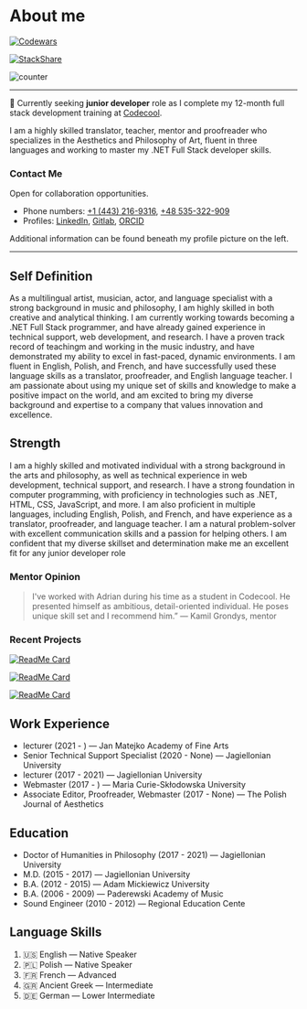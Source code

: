 # About me 

[![Codewars](https://www.codewars.com/users/abenteuerzeit/badges/small)](https://www.codewars.com/users/abenteuerzeit)

[![StackShare](http://img.shields.io/badge/tech-stack-0690fa.svg?style=flat)](https://stackshare.io/abenteuerzeit/my-stack) 

![counter](https://enb6254mo1wkgw.m.pipedream.net)

***

🔭 Currently seeking **junior developer** role as I complete my 12-month full stack development training at [Codecool](https://github.com/CodecoolGlobal).

I am a highly skilled translator, teacher, mentor and proofreader who specializes in the Aesthetics and Philosophy of Art, fluent in three languages and working to master my .NET Full Stack developer skills.

### Contact Me

Open for collaboration opportunities.

- Phone numbers: [+1 (443) 216-9316](tel:+14432169316), [+48 535-322-909](tel:+48535322900)
- Profiles: [LinkedIn](www.linkedin.com/in/abenteuerzeit/), [Gitlab](gitlab.com/abenteuerzeit), [ORCID](https://orcid.org/0000-0001-6813-7490)

Additional information can be found beneath my profile picture on the left.

***

## Self Definition

As a multilingual artist, musician, actor, and language specialist with a strong background in music and philosophy, I am highly skilled in both creative and analytical thinking. I am currently working towards becoming a .NET Full Stack programmer, and have already gained experience in technical support, web development, and research. I have a proven track record of teachingm and working in the music industry, and have demonstrated my ability to excel in fast-paced, dynamic environments. I am fluent in English, Polish, and French, and have successfully used these language skills as a translator, proofreader, and English language teacher. I am passionate about using my unique set of skills and knowledge to make a positive impact on the world, and am excited to bring my diverse background and expertise to a company that values innovation and excellence.

## Strength

I am a highly skilled and motivated individual with a strong background in the arts and philosophy, as well as technical experience in web development, technical support, and research. I have a strong foundation in computer programming, with proficiency in technologies such as .NET, HTML, CSS, JavaScript, and more. I am also proficient in multiple languages, including English, Polish, and French, and have experience as a translator, proofreader, and language teacher. I am a natural problem-solver with excellent communication skills and a passion for helping others. I am confident that my diverse skillset and determination make me an excellent fit for any junior developer role

### Mentor Opinion

> I've worked with Adrian during his time as a student in Codecool. He presented himself as ambitious, detail-oriented individual. He poses unique skill set and I recommend him.”
> — Kamil Grondys, mentor

### Recent Projects

[![ReadMe Card](https://github-readme-stats.vercel.app/api/pin/?username=abenteuerzeit&repo=autocomplete)](https://github.com/abenteuerzeit/autocomplete.git)

[![ReadMe Card](https://github-readme-stats.vercel.app/api/pin/?username=abenteuerzeit&repo=memory-game)](https://github.com/abenteuerzeit/memory-game.git)

[![ReadMe Card](https://github-readme-stats.vercel.app/api/pin/?username=abenteuerzeit&repo=ask-mate)](https://github.com/abenteuerzeit/ask-mate.git)



## Work Experience

- lecturer (2021 - ) — Jan Matejko Academy of Fine Arts 
- Senior Technical Support Specialist (2020 - None) — Jagiellonian University 
- lecturer (2017 - 2021) — Jagiellonian University 
- Webmaster (2017 - ) — Maria Curie-Skłodowska University 
- Associate Editor, Proofreader, Webmaster (2017 - None) — The Polish Journal of
Aesthetics

## Education

- Doctor of Humanities in Philosophy (2017 - 2021) — Jagiellonian University 
- M.D. (2015 - 2017) — Jagiellonian University 
- B.A. (2012 - 2015) — Adam Mickiewicz University 
- B.A. (2006 - 2009) — Paderewski Academy of Music 
- Sound Engineer (2010 - 2012) — Regional Education Cente

## Language Skills

1. &#127482;&#127480; English — Native Speaker
2. &#127477;&#127473; Polish — Native Speaker
3. &#127467;&#127479; French — Advanced
4. &#127468;&#127479; Ancient Greek — Intermediate
5. &#127465;&#127466; German — Lower Intermediate

<!--
**abenteuerzeit/abenteuerzeit** is a ✨ _special_ ✨ repository because its `README.md` (this file) appears on your GitHub profile.

Here are some ideas to get you started:

- 🔭 I’m currently working on ...
- 🌱 I’m currently learning ...
- 👯 I’m looking to collaborate on ...
- 🤔 I’m looking for help with ...
- 💬 Ask me about ...
- 📫 How to reach me: ...
- 😄 Pronouns: ...
- ⚡ Fun fact: ...
-->
